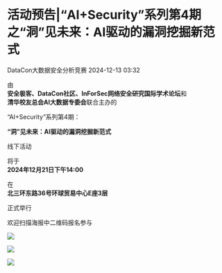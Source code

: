 #  活动预告|“AI+Security”系列第4期之“洞”见未来：AI驱动的漏洞挖掘新范式   
 DataCon大数据安全分析竞赛   2024-12-13 03:32  
  
由  
**安全极客、DataCon社区、InForSec网络安全研究国际学术论坛**和  
**清华校友总会AI大数据专委会**联合主办的  
  
“AI+Security”系列第4期：  
  
**“洞”见未来：AI驱动的漏洞挖掘新范式**  
  
线下活动  
  
将于  
**2024年12月21日下午14:00**  
  
在  
**北三环东路36号环球贸易中心E座3层**  
  
正式举行  
  
欢迎扫描海报中二维码报名参与  
  
![](https://mmbiz.qpic.cn/mmbiz_jpg/vWuBpewLia8SbEa20DfsSwTdtZvGHcMdnNpiayIuvnv5h2SH0vSXkmgAicZC9OBUF68I1mib1hsaso4dugYoqoAWng/640?wx_fmt=jpeg&from=appmsg&tp=wxpic&wxfrom=5&wx_lazy=1&wx_co=1 "")  
  
![](https://mmbiz.qpic.cn/mmbiz_gif/vWuBpewLia8RRdCAKhibkCc0XBiaoueFVJyiaAvkmHJwXXoW9LibYqP8e5Xsf0lDTkWsic44ibvicqwicbsicLiaMXZwsP1tg/640?wx_fmt=gif&from=appmsg&wxfrom=5&wx_lazy=1&retryload=2&tp=wxpic "")  
  
![](https://mmbiz.qpic.cn/mmbiz_png/vWuBpewLia8SbEa20DfsSwTdtZvGHcMdnaeeCU3zmv6KREjeTkJ8NPf8CUpib4ejMVtx8KlQvDPiav7IxVTl6Qe4w/640?wx_fmt=png&from=appmsg&tp=wxpic&wxfrom=5&wx_lazy=1&wx_co=1 "")  
  
